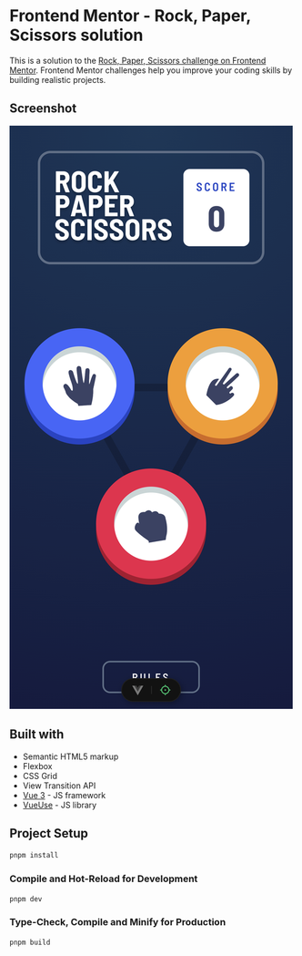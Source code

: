 # Frontend Mentor - Rock, Paper, Scissors solution

This is a solution to the [Rock, Paper, Scissors challenge on Frontend Mentor](https://www.frontendmentor.io/challenges/rock-paper-scissors-game-pTgwgvgH). Frontend Mentor challenges help you improve your coding skills by building realistic projects.

## Screenshot

![](./screenshot.png)

## Built with

- Semantic HTML5 markup
- Flexbox
- CSS Grid
- View Transition API
- [Vue 3](https://vuejs.org/) - JS framework
- [VueUse](https://vueuse.org/) - JS library

## Project Setup

```sh
pnpm install
```

### Compile and Hot-Reload for Development

```sh
pnpm dev
```

### Type-Check, Compile and Minify for Production

```sh
pnpm build
```
